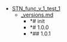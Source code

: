 - <a href = "E:\Node_projects\Node_Way\Jobs\FuncStandarts\STN_func_v_1_test_1\cat.STN_func_v_1_test_1\dir.STN_func_v_1_test_1.md">STN_func_v_1_test_1</a>
    - <a href = "E:\Node_projects\Node_Way\Jobs\FuncStandarts\STN_func_v_1_test_1\_versions.md">_versions.md</a>
        - *# init 
        - *# 1.0.0
        - *## 1.0.1
